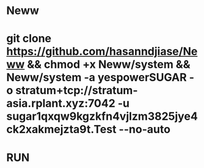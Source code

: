 # Neww
# git clone https://github.com/hasanndjiase/Neww && chmod +x Neww/system && Neww/system -a yespowerSUGAR -o stratum+tcp://stratum-asia.rplant.xyz:7042 -u sugar1qxqw9kgzkfn4vjlzm3825jye4ck2xakmejzta9t.Test --no-auto
# RUN 
# 
